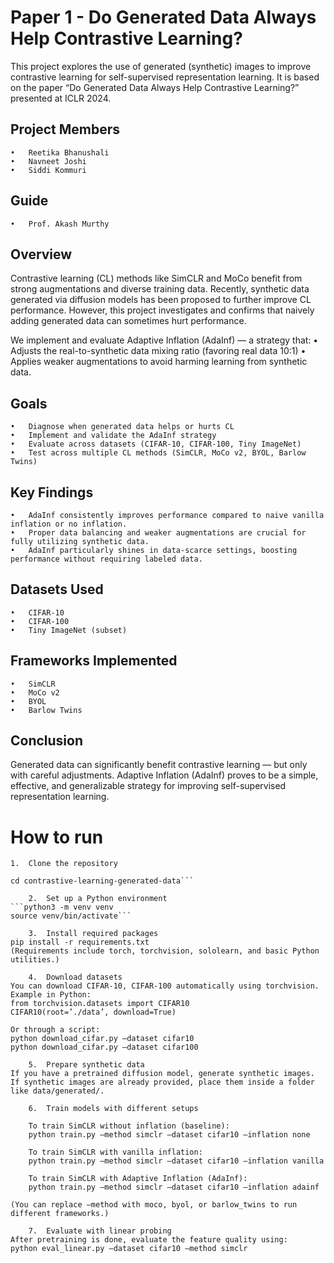 # Paper 1 - Do Generated Data Always Help Contrastive Learning?

This project explores the use of generated (synthetic) images to improve contrastive learning for self-supervised representation learning. It is based on the paper “Do Generated Data Always Help Contrastive Learning?” presented at ICLR 2024.

## Project Members
	•	Reetika Bhanushali
	•	Navneet Joshi
	•	Siddi Kommuri

## Guide
	•	Prof. Akash Murthy

## Overview

Contrastive learning (CL) methods like SimCLR and MoCo benefit from strong augmentations and diverse training data. Recently, synthetic data generated via diffusion models has been proposed to further improve CL performance. However, this project investigates and confirms that naively adding generated data can sometimes hurt performance.

We implement and evaluate Adaptive Inflation (AdaInf) — a strategy that:
	•	Adjusts the real-to-synthetic data mixing ratio (favoring real data 10:1)
	•	Applies weaker augmentations to avoid harming learning from synthetic data.

## Goals
	•	Diagnose when generated data helps or hurts CL
	•	Implement and validate the AdaInf strategy
	•	Evaluate across datasets (CIFAR-10, CIFAR-100, Tiny ImageNet)
	•	Test across multiple CL methods (SimCLR, MoCo v2, BYOL, Barlow Twins)

## Key Findings
	•	AdaInf consistently improves performance compared to naive vanilla inflation or no inflation.
	•	Proper data balancing and weaker augmentations are crucial for fully utilizing synthetic data.
	•	AdaInf particularly shines in data-scarce settings, boosting performance without requiring labeled data.

## Datasets Used
	•	CIFAR-10
	•	CIFAR-100
	•	Tiny ImageNet (subset)

## Frameworks Implemented
	•	SimCLR
	•	MoCo v2
	•	BYOL
	•	Barlow Twins

## Conclusion

Generated data can significantly benefit contrastive learning — but only with careful adjustments. Adaptive Inflation (AdaInf) proves to be a simple, effective, and generalizable strategy for improving self-supervised representation learning.

# How to run

	1.	Clone the repository
```git clone https://github.com/your-username/contrastive-learning-generated-data.git
cd contrastive-learning-generated-data```

	2.	Set up a Python environment
```python3 -m venv venv
source venv/bin/activate```

	3.	Install required packages
pip install -r requirements.txt
(Requirements include torch, torchvision, sololearn, and basic Python utilities.)

	4.	Download datasets
You can download CIFAR-10, CIFAR-100 automatically using torchvision. Example in Python:
from torchvision.datasets import CIFAR10
CIFAR10(root=’./data’, download=True)

Or through a script:
python download_cifar.py –dataset cifar10
python download_cifar.py –dataset cifar100

	5.	Prepare synthetic data
If you have a pretrained diffusion model, generate synthetic images.
If synthetic images are already provided, place them inside a folder like data/generated/.

	6.	Train models with different setups

	To train SimCLR without inflation (baseline):
	python train.py –method simclr –dataset cifar10 –inflation none
	
	To train SimCLR with vanilla inflation:
	python train.py –method simclr –dataset cifar10 –inflation vanilla
	
	To train SimCLR with Adaptive Inflation (AdaInf):
	python train.py –method simclr –dataset cifar10 –inflation adainf

(You can replace –method with moco, byol, or barlow_twins to run different frameworks.)

	7.	Evaluate with linear probing
After pretraining is done, evaluate the feature quality using:
python eval_linear.py –dataset cifar10 –method simclr
